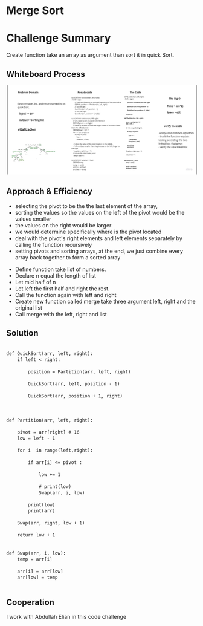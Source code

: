 # Merge Sort
# Challenge Summary
Create function take an array as argument than sort it in quick Sort.

## Whiteboard Process
![quick Sort ](a.jpg)


## Approach & Efficiency


+ selecting the pivot to be the the last element of the array,
+ sorting the values so the values on the left of the pivot would be the values smaller
+ the values on the right would be larger
+ we would determine specifically where is the pivot located
+ deal with the pivot's right elements and left elements separately by calling the function recursively
+ setting pivots and sorting arrays, at the end, we just combine every array back together to form a sorted array

- Define function take list of numbers.
- Declare n equal the length of list
- Let mid half of n
- Let left the first half and right the rest.
- Call the function again with left and right
- Create new function called merge take three argument left, right and the original list
- Call merge with the left, right and list




## Solution
~~~

def QuickSort(arr, left, right): 
    if left < right:

        position = Partition(arr, left, right)

        QuickSort(arr, left, position - 1)

        QuickSort(arr, position + 1, right)

     

def Partition(arr, left, right):

    pivot = arr[right] # 16 
    low = left - 1

    for i  in range(left,right):
        
        if arr[i] <= pivot :

            low += 1
            
            # print(low)
            Swap(arr, i, low)

        print(low)
        print(arr)
        
    Swap(arr, right, low + 1)

    return low + 1

    
def Swap(arr, i, low):
    temp = arr[i]

    arr[i] = arr[low]
    arr[low] = temp


~~~



## Cooperation 

I work with Abdullah Elian in this code challenge  